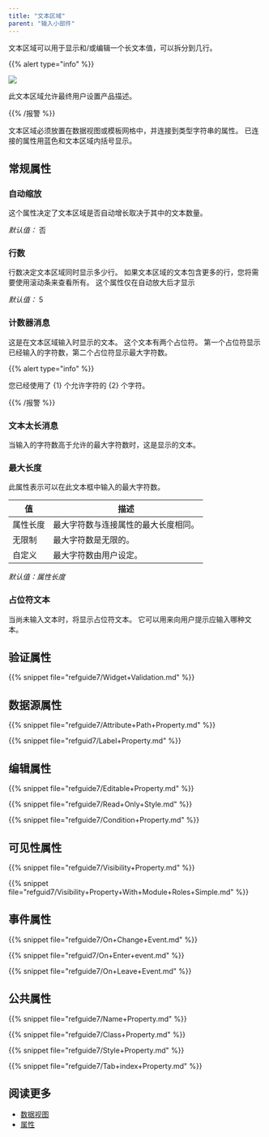 ```yaml
---
title: "文本区域"
parent: "输入小部件"
---
```



文本区域可以用于显示和/或编辑一个长文本值，可以拆分到几行。

{{% alert type="info" %}}

![](attachments/pages/text-area.png)

此文本区域允许最终用户设置产品描述。

{{% /报警 %}}

文本区域必须放置在数据视图或模板网格中，并连接到类型字符串的属性。 已连接的属性用蓝色和文本区域内括号显示。

## 常规属性

### 自动缩放

这个属性决定了文本区域是否自动增长取决于其中的文本数量。

_默认值：_ 否

### 行数

行数决定文本区域同时显示多少行。 如果文本区域的文本包含更多的行，您将需要使用滚动条来查看所有。 这个属性仅在自动放大后才显示

_默认值：_ 5

### 计数器消息

这是在文本区域输入时显示的文本。 这个文本有两个占位符。 第一个占位符显示已经输入的字符数，第二个占位符显示最大字符数。

{{% alert type="info" %}}

您已经使用了 {1} 个允许字符的 {2} 个字符。

{{% /报警 %}}

### 文本太长消息

当输入的字符数高于允许的最大字符数时，这是显示的文本。

### 最大长度

此属性表示可以在此文本框中输入的最大字符数。

| 值    | 描述                 |
| ---- | ------------------ |
| 属性长度 | 最大字符数与连接属性的最大长度相同。 |
| 无限制  | 最大字符数是无限的。         |
| 自定义  | 最大字符数由用户设定。        |

_默认值：属性长度_

### 占位符文本

当尚未输入文本时，将显示占位符文本。 它可以用来向用户提示应输入哪种文本。

## 验证属性

{{% snippet file="refguide7/Widget+Validation.md" %}}

## 数据源属性

{{% snippet file="refguide7/Attribute+Path+Property.md" %}}

{{% snippet file="refguid7/Label+Property.md" %}}

## 编辑属性

{{% snippet file="refguide7/Editable+Property.md" %}}

{{% snippet file="refguide7/Read+Only+Style.md" %}}

{{% snippet file="refguide7/Condition+Property.md" %}}

## 可见性属性

{{% snippet file="refguide7/Visibility+Property.md" %}}

{{% snippet file="refguid7/Visibility+Property+With+Module+Roles+Simple.md" %}}

## 事件属性

{{% snippet file="refguide7/On+Change+Event.md" %}}

{{% snippet file="refguid7/On+Enter+event.md" %}}

{{% snippet file="refguide7/On+Leave+Event.md" %}}

## 公共属性

{{% snippet file="refguide7/Name+Property.md" %}}

{{% snippet file="refguide7/Class+Property.md" %}}

{{% snippet file="refguide7/Style+Property.md" %}}

{{% snippet file="refguide7/Tab+index+Property.md" %}}

## 阅读更多

*   [数据视图](data-view)
*   [属性](attributes)
